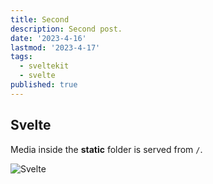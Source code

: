```yaml
---
title: Second
description: Second post.
date: '2023-4-16'
lastmod: '2023-4-17'
tags:
  - sveltekit
  - svelte
published: true
---
```


## Svelte

Media inside the **static** folder is served from `/`.

![Svelte](/favicon.png)
